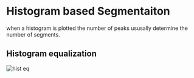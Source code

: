 # Histogram based Segmentaiton

when a histogram is plotted the number of peaks ususally determine the number of segments.

## Histogram equalization

![hist eq](https://user-images.githubusercontent.com/123463350/221221314-234d0646-fdc0-4c80-9ecf-e71a0902deb4.PNG)
